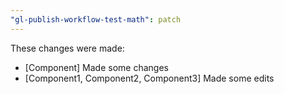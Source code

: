 ```yaml
---
"gl-publish-workflow-test-math": patch
---
```


These changes were made:
- [Component] Made some changes
- <Docs>[Component1, Component2, Component3] Made some edits